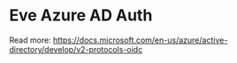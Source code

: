 # Eve Azure AD Auth

Read more: https://docs.microsoft.com/en-us/azure/active-directory/develop/v2-protocols-oidc

